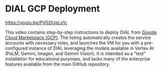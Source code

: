 # DIAL GCP Deployment

https://youtu.be/PV02IUqLo1c

This video contains step-by-step instructions to deploy DIAL from [Google Cloud Marketplace (GCP)](https://console.cloud.google.com/marketplace/product/epam-mp-dial/epam-ai-dial). The listing automatically creates the service accounts with necessary roles, and launches the VM for you with a pre-configured instance of DIAL leveraging the models available in Vertex AI (PaLM, Gemini, Imagen, and Gemini Vision). It is intended as a "test" installation for educational purposes, and lacks many of the enterprise features available from the main GitHub repository.
